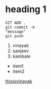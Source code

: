 # heading 1

```
GIT ADD . 
git commit -m
"message"
git push

```

1. vinayak
2. sanjeev
3. kambale

- item1
- item2
 
[thisisvinayak](http://www.vinayakkambale.com)

